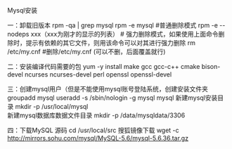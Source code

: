 Mysql安装

一：卸载旧版本
rpm -qa | grep mysql
rpm -e mysql #普通删除模式 
rpm -e --nodeps xxx（xxx为刚才的显示的列表） # 强力删除模式，如果使用上面命令删除时，提示有依赖的其它文件，则用该命令可以对其进行强力删除
rm /etc/my.cnf #删除/etc/my.cnf (可以不删，后面覆盖就行)


二：安装编译代码需要的包
yum -y install make gcc gcc-c++ cmake bison-devel ncurses ncurses-devel perl openssl openssl-devel 


三：创建mysql用户（但是不能使用mysql账号登陆系统，创建安装文件夹 
groupadd mysql 
useradd -s /sbin/nologin -g mysql mysql
新建mysql安装目录
mkdir -p /usr/local/mysql  
新建mysql数据库数据文件目录
mkdir -p /data/mysqldata/3306
 
四：下载MySQL 源码
cd /usr/local/src
搜狐镜像下载
wget -c http://mirrors.sohu.com/mysql/MySQL-5.6/mysql-5.6.36.tar.gz


